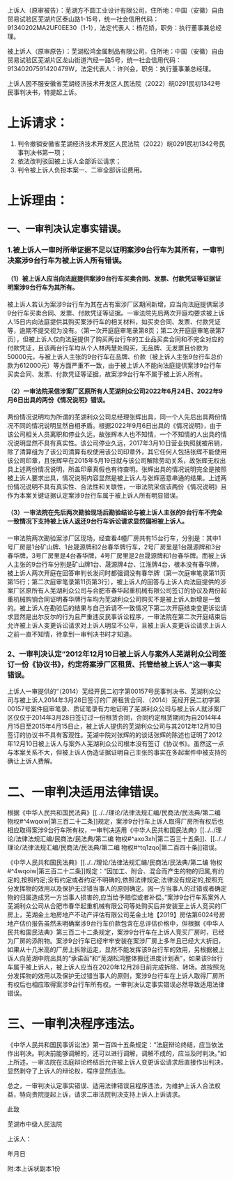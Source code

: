 上诉人（原审被告）：芜湖方不圆工业设计有限公司，住所地：中国（安徽）自由贸易试验区芜湖片区泰山路1-15号，统一社会信用代码：91340202MA2UF0EE30（1-1），法定代表人：杨花娇，职务：执行董事兼总经理。

被上诉人（原审原告）：芜湖松鸿金属制品有限公司，住所地：中国（安徽）自由贸易试验区芜湖片区龙山街道汽经一路5号，统一社会信用代码：91340207591420479W，法定代表人：许兴会，职务：执行董事兼总经理。

上诉人因不服安徽省芜湖经济技术开发区人民法院（2022）皖0291民初1342号民事判决书，特提起上诉。
# 上诉请求：
1. 判令撤销安徽省芜湖经济技术开发区人民法院（2022）皖0291民初1342号民事判决书第一项；
2. 依法改判驳回被上诉人全部诉讼请求；
3. 判令被上诉人负担本案一、二审全部诉讼费用。
# 上诉理由：
## 一、一审判决认定事实错误。
### 1.被上诉人一审时所举证据不足以证明案涉9台行车为其所有，一审判决案涉9台行车为被上诉人所有错误。
#### （1）被上诉人应当向法庭提供案涉9台行车买卖合同、发票、付款凭证等证据证明案涉9台行车为其所有。
被上诉人若认为案涉9台行车为其在占有案涉厂区期间新增，应当向法庭提供案涉9台行车买卖合同、发票、付款凭证等证据。一审法院先后两次开庭均要求被上诉人15日内向法庭提供其购买案涉行车的相关材料，如买卖合同、发票、付款凭证等，逾期不提交视为没有。（第一次开庭庭审笔录第8页；第二次开庭庭审笔录第7页），但被上诉人仅向法庭提供了购买两台行车的工业品买卖合同和不完全对应的付款凭证，且该两台行车均从个人林丙慧处购买，无品牌、无发票且价款为50000元，与被上诉人主张的9台行车在品牌、价款（被上诉人主张9台行车总价款为612000元）等方面严重不一致，由于被上诉人不能向法庭提供案涉9台行车买卖合同、发票、付款凭证等证据，故案涉9台行车不属于被上诉人所有。
#### （2）一审法院采信涉案厂区原所有人芜湖利众公司2022年6月24日、2022年9月6日出具的两份《情况说明》错误。
两份情况说明均为所谓的芜湖利众公司总经理张辉出具，同一个人先后出具两份情况不同的情况说明显然自相矛盾。根据2022年9月6日出具的《情况说明》，由于该公司相关人员离职和停业久远，故张辉本人也不知情，一个不知情的人出具的情况说明显然不具有真实性。该公司停业久远，2017年3月10日营业执照就被吊销，除了清算组为了该公司清算有权使用该公司印章外，其它任何人包括张辉不能使用该公司印章，且张辉早在2015年5月19日就与该公司解除劳动关系，故张辉无权出具上述两份情况说明，所盖印章真假也有待查明。张辉出具的情况说明完全是按照被上诉人要求出具，情况说明内容显然是被上诉人与张辉恶意串通的结果。上述两份情况说明不具有真实性、合法性和关联性，一审法院采信该两份《情况说明》且作为本案关键证据认定案涉9台行车属于被上诉人所有明显错误。
#### （3）一审法院在先后两次勘验现场后勘验结论与被上诉人主张的9台行车不完全一致情况下支持被上诉人返还9台行车诉讼请求显然偏袒被上诉人。
一审法院两次勘验案涉厂区现场，经查看4幢厂房共有15台行车，分别是：其中1号厂房是1台矿山牌、1台晟源牌和2台春华牌行车，2号厂房里是1台晟源牌和3台春华牌，3号厂房里是4台春华牌，4号厂房里是2台晟源牌和1台春华牌。而被上诉人主张的9台行车分别是矿山牌1台、晟源牌4台、江淮牌4台，根本没有春华牌，被上诉人两次开庭在回答审判长发问时都强调没有春华牌（第一次庭审笔录第11页第15行；第二次庭审笔录第11页第3行），被上诉人的回答与上诉人向法庭提供的涉案厂区原所有人芜湖利众公司与合肥市春华起重机械有限公司签订的协议及两份起重机械购销合同证明春华牌行车均为芜湖利众公司购买不是被上诉人新增是一致的。被上诉人在勘验后的结果与自己诉请不一致情况下第二次开庭结束变更诉讼请求显然是出尔反尔的行为且严重违反民事诉讼程序，一审法院在第二次开庭结束后允许被上诉人变更诉讼请求对上诉人明显不公平，且被上诉人变更诉讼请求上诉人之前一直不知情，待拿到一审判决书时才知道。
### 2、一审判决认定“2012年12月10日被上诉人与案外人芜湖利众公司签订一份《协议书》，约定将案涉厂区租赁、托管给被上诉人”这一事实错误。
上诉人一审提供的“（2014）芜经开民二初字第00157号民事判决书、芜湖利众公司与被上诉人2014年3月28日签订的厂房租赁合同、（2014）芜经开民二初字第00157号案件庭审笔录、质证笔录有力地证明了芜湖利众公司与被上诉人就涉案厂区仅仅于2014年3月28日签订过一份租赁合同，合同约定租赁期间为自2014年4月15日至2015年4月15日止，被上诉人提供的芜湖利众公司与其2012年12月10日签订的协议书不具有客观性。芜湖中院对张辉的的谈话张辉的陈述也证明了2012年12月10日被上诉人与案外人芜湖利众公司根本没有签订《协议书》。虽然这一点与本案关系不大，但被上诉人伪造证据证明自己主张的事实在多起案件中被支持的确让上诉人费解。
# 二、一审判决适用法律错误。
根据《中华人民共和国民法典》[[../../理论/法律法规汇编/民商法/民法典/第二编 物权#^4wqoiw|第三百二十二条]]规定，案涉9台行车上诉人取得厂房所有权后也相应取得案涉9台行车所有权，一审判决适用《中华人民共和国民法典》[[../../理论/法律法规汇编/民商法/民法典/第二编 物权#^axo3xh|第二百三十五条]]、[[../../理论/法律法规汇编/民商法/民法典/第二编 物权#^tq1zqo|第二百四十条]]错误。

《中华人民共和国民法典》[[../../理论/法律法规汇编/民商法/民法典/第二编 物权#^4wqoiw|第三百二十二条]]规定：“因加工、附合、混合而产生的物的归属,有约定的,按照约定;没有约定或者约定不明确的,依照法律规定;法律没有规定的,按照充分发挥物的效用以及保护无过错当事人的原则确定。因一方当事人的过错或者确定物的归属造成另一方当事人损害的,应当给予赔偿或者补偿。”案涉9台行车系案外人芜湖利众公司从合肥市春华起重机械有限公司等处购买后并安装至上诉人竞买的厂房上，芜湖金土地房地产不动产评估有限公司芜金土地【2019】房估第6024号房地产估价报告虽然未明确案涉9台行车价款包含在总评估价格中，但根据《中华人民共和国民法典》第三百二十二条规定，案涉9台行车在上诉人竞买厂房时，已经为厂房的添附物。案涉9台行车已经牢牢安装在案涉厂房上多年且已经大大折旧，如果从十几米高的厂房上拆除运走，显然不能发挥该9台行车的效用，另根据被上诉人向芜湖中院出具的“承诺函”和“芜湖松鸿整体搬迁进度计划表”，如果该9台行车属于被上诉人，被上诉人应当在2020年12月28日前完成拆除、转场。故按照充分发挥物的效用以及保护无过错当事人的原则，案涉9台行车在上诉人取得厂房所有权后也相应取得案涉9台行车所有权。一审判决认定事实错误必然导致适用法律错误。
# 三、一审判决程序违法。
《中华人民共和国民事诉讼法》第一百四十五条规定：“法庭辩论终结，应当依法作出判决。判决前能够调解的，还可以进行调解，调解不成的，应当及时判决。”如上所述，一审法院在法庭辩论终结后允许被上诉人变更诉讼请求后直接作出判决，显然剥夺了上诉人的辩论权，程序显然违法。

总之，一审判决认定事实错误、适用法律错误且程序违法，为维护上诉人合法权益，特向贵院提起上诉，请求二审法院判决支持上诉人上诉请求。

此致

芜湖市中级人民法院


上诉人：

年月日

附:本上诉状副本1份